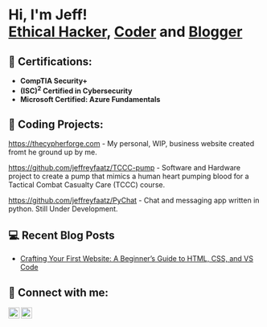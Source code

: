 <h1>Hi, I'm Jeff! <br/><a href="https://www.linkedin.com/in/jeff-faatz/">Ethical Hacker</a>, <a href="https://github.com/jeffreyfaatz">Coder</a> and <a href="https://jeffreyfaatz.com">Blogger</a></h1>

<h2>📜 Certifications:</h2>

- <b>CompTIA Security+</b>
- <b>(ISC)<sup>2</sup> Certified in Cybersecurity</b>
- <b>Microsoft Certified: Azure Fundamentals</b>

<!-- <h2>👨‍💻 Cybersecurity Projects:</h2> -->

<h2>🔭 Coding Projects:</h2>

https://thecypherforge.com - My personal, WIP, business website created fromt he ground up by me.

https://github.com/jeffreyfaatz/TCCC-pump - Software and Hardware project to create a pump that mimics a human heart pumping blood for a Tactical Combat Casualty Care (TCCC) course.

https://github.com/jeffreyfaatz/PyChat - Chat and messaging app written in python. Still Under Development.

<h2>💻 Recent Blog Posts</h2>

- [Crafting Your First Website: A Beginner’s Guide to HTML, CSS, and VS Code](https://jeffreyfaatz.com/2023/12/02/hello-world/)
<!-- - [My First Cybersecurity Certificaton](https://jeffreyfaatz.com/my-first-cybersecurity-certification/)
- [RELEVANT - TryHackMe - Walkthrough](https://jeffreyfaatz.com/relevant-tryhackme-ctf-walkthrough/)
- [CompTIA Security+ (sec+)](https://jeffreyfaatz.com/comptia-security-sec/)
- [Launching A Virtual Machine In Proxmox](https://www.youtube.com/watch?v=E2MwRWxDBkA) -->

<h2> 🤳 Connect with me:</h2>

[<img align="left" alt="jeff_faatz | Twitter" width="22px" src="https://cdn.jsdelivr.net/npm/simple-icons@v3/icons/twitter.svg" />][twitter]
[<img align="left" alt="jeff-faatz | LinkedIn" width="22px" src="https://cdn.jsdelivr.net/npm/simple-icons@v3/icons/linkedin.svg" />][linkedin]

[twitter]: https://twitter.com/jeff_faatz
[linkedin]: https://www.linkedin.com/in/jeff-faatz/

<!--
**jeffreyfaatz/jeffreyfaatz** is a ✨ _special_ ✨ repository because its `README.md` (this file) appears on your GitHub profile.

Here are some ideas to get you started:

- 🔭 I’m currently working on ...
- 🌱 I’m currently learning ...
- 👯 I’m looking to collaborate on ...
- 🤔 I’m looking for help with ...
- 💬 Ask me about ...
- 📫 How to reach me: ...
- 😄 Pronouns: ...
- ⚡ Fun fact: ...
-->
